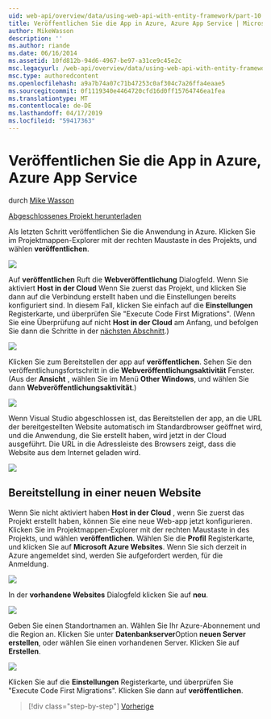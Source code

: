 ```yaml
---
uid: web-api/overview/data/using-web-api-with-entity-framework/part-10
title: Veröffentlichen Sie die App in Azure, Azure App Service | Microsoft-Dokumentation
author: MikeWasson
description: ''
ms.author: riande
ms.date: 06/16/2014
ms.assetid: 10fd812b-94d6-4967-be97-a31ce9c45e2c
msc.legacyurl: /web-api/overview/data/using-web-api-with-entity-framework/part-10
msc.type: authoredcontent
ms.openlocfilehash: a9a7b74a07c71b47253c0af304c7a26ffa4eaae5
ms.sourcegitcommit: 0f1119340e4464720cfd16d0ff15764746ea1fea
ms.translationtype: MT
ms.contentlocale: de-DE
ms.lasthandoff: 04/17/2019
ms.locfileid: "59417363"
---
```

# <a name="publish-the-app-to-azure-azure-app-service"></a>Veröffentlichen Sie die App in Azure, Azure App Service

durch [Mike Wasson](https://github.com/MikeWasson)

[Abgeschlossenes Projekt herunterladen](https://github.com/MikeWasson/BookService)

Als letzten Schritt veröffentlichen Sie die Anwendung in Azure. Klicken Sie im Projektmappen-Explorer mit der rechten Maustaste in des Projekts, und wählen **veröffentlichen**.

![](part-10/_static/image1.png)

Auf **veröffentlichen** Ruft die **Webveröffentlichung** Dialogfeld. Wenn Sie aktiviert **Host in der Cloud** Wenn Sie zuerst das Projekt, und klicken Sie dann auf die Verbindung erstellt haben und die Einstellungen bereits konfiguriert sind. In diesem Fall, klicken Sie einfach auf die **Einstellungen** Registerkarte, und überprüfen Sie &quot;Execute Code First Migrations&quot;. (Wenn Sie eine Überprüfung auf nicht **Host in der Cloud** am Anfang, und befolgen Sie dann die Schritte in der [nächsten Abschnitt](#new-website).)

[![](part-10/_static/image3.png)](part-10/_static/image2.png)

Klicken Sie zum Bereitstellen der app auf **veröffentlichen**. Sehen Sie den veröffentlichungsfortschritt in die **Webveröffentlichungsaktivität** Fenster. (Aus der **Ansicht** , wählen Sie im Menü **Other Windows**, und wählen Sie dann **Webveröffentlichungsaktivität**.)

![](part-10/_static/image4.png)

Wenn Visual Studio abgeschlossen ist, das Bereitstellen der app, an die URL der bereitgestellten Website automatisch im Standardbrowser geöffnet wird, und die Anwendung, die Sie erstellt haben, wird jetzt in der Cloud ausgeführt. Die URL in die Adressleiste des Browsers zeigt, dass die Website aus dem Internet geladen wird.

[![](part-10/_static/image6.png)](part-10/_static/image5.png)

<a id="new-website"></a>
## <a name="deploying-to-a-new-website"></a>Bereitstellung in einer neuen Website

Wenn Sie nicht aktiviert haben **Host in der Cloud** , wenn Sie zuerst das Projekt erstellt haben, können Sie eine neue Web-app jetzt konfigurieren. Klicken Sie im Projektmappen-Explorer mit der rechten Maustaste in des Projekts, und wählen **veröffentlichen**. Wählen Sie die **Profil** Registerkarte, und klicken Sie auf **Microsoft Azure Websites**. Wenn Sie sich derzeit in Azure angemeldet sind, werden Sie aufgefordert werden, für die Anmeldung.

[![](part-10/_static/image8.png)](part-10/_static/image7.png)

In der **vorhandene Websites** Dialogfeld klicken Sie auf **neu**.

![](part-10/_static/image9.png)

Geben Sie einen Standortnamen an. Wählen Sie Ihr Azure-Abonnement und die Region an. Klicken Sie unter **Datenbankserver**Option **neuen Server erstellen**, oder wählen Sie einen vorhandenen Server. Klicken Sie auf **Erstellen**.

[![](part-10/_static/image11.png)](part-10/_static/image10.png)

Klicken Sie auf die **Einstellungen** Registerkarte, und überprüfen Sie &quot;Execute Code First Migrations&quot;. Klicken Sie dann auf **veröffentlichen**.

> [!div class="step-by-step"]
> [Vorherige](part-9.md)
